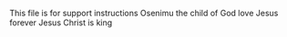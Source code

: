 This file is for support instructions 
Osenimu the child of God
love
Jesus 
forever
Jesus Christ is king
